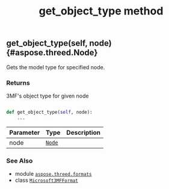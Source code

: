 ﻿---
title: get_object_type method
second_title: Aspose.3D for Python via .NET API References
description: 
type: docs
weight: 60
url: /python-net/aspose.threed.formats/microsoft3mfformat/get_object_type/
is_root: false
---

## get_object_type(self, node) {#aspose.threed.Node}

Gets the model type for specified node.


### Returns 


3MF's object type for given node


```python

def get_object_type(self, node):
    ...
```


| Parameter | Type | Description |
| :- | :- | :- |
| node | [`Node`](/3d/python-net/aspose.threed/node) |  |



### See Also
* module [`aspose.threed.formats`](../../)
* class [`Microsoft3MFFormat`](/3d/python-net/aspose.threed.formats/microsoft3mfformat)
